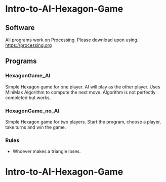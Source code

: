 # Intro-to-AI-Hexagon-Game

## Software
All programs work on Processing. Please download upon using.
https://processing.org

## Programs

### HexagonGame_AI

Simple Hexagon game for one player.
AI will play as the other player.
Uses MiniMax Algorithm to compute the next move.
Algorithm is not perfectly completed but works.

### HexagonGame_no_AI

Simple Hexagon game for two players.
Start the program, choose a player, take turns and win the game.

### Rules
* Whoever makes a triangle loses.

# Intro-to-AI-Hexagon-Game
